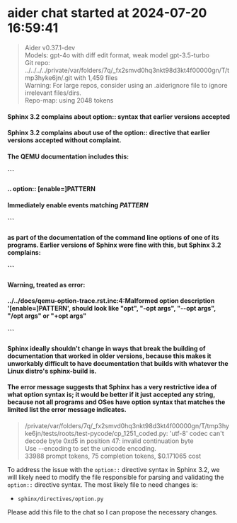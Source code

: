 
# aider chat started at 2024-07-20 16:59:41

> Aider v0.37.1-dev  
> Models: gpt-4o with diff edit format, weak model gpt-3.5-turbo  
> Git repo: ../../../../private/var/folders/7q/_fx2smvd0hq3nkt98d3kt4f00000gn/T/tmp3hyke6jn/.git with 1,459 files  
> Warning: For large repos, consider using an .aiderignore file to ignore irrelevant files/dirs.  
> Repo-map: using 2048 tokens  

#### Sphinx 3.2 complains about option:: syntax that earlier versions accepted  
#### Sphinx 3.2 complains about use of the option:: directive that earlier versions accepted without complaint.  
####   
#### The QEMU documentation includes this:  
#### ```  
#### .. option:: [enable=]PATTERN  
####   
####    Immediately enable events matching *PATTERN*  
#### ```  
####   
#### as part of the documentation of the command line options of one of its programs. Earlier versions of Sphinx were fine with this, but Sphinx 3.2 complains:  
####   
#### ```  
#### Warning, treated as error:  
#### ../../docs/qemu-option-trace.rst.inc:4:Malformed option description '[enable=]PATTERN', should look like "opt", "-opt args", "--opt args", "/opt args" or "+opt args"  
#### ```  
####   
#### Sphinx ideally shouldn't change in ways that break the building of documentation that worked in older versions, because this makes it unworkably difficult to have documentation that builds with whatever the Linux distro's sphinx-build is.  
####   
#### The error message suggests that Sphinx has a very restrictive idea of what option syntax is; it would be better if it just accepted any string, because not all programs and OSes have option syntax that matches the limited list the error message indicates.  
####  
> /private/var/folders/7q/_fx2smvd0hq3nkt98d3kt4f00000gn/T/tmp3hyke6jn/tests/roots/test-pycode/cp_1251_coded.py: 'utf-8' codec can't decode byte 0xd5 in position 47: invalid continuation byte  
> Use --encoding to set the unicode encoding.  
> 33988 prompt tokens, 75 completion tokens, $0.171065 cost  

To address the issue with the `option::` directive syntax in Sphinx 3.2, we will likely need to modify the file responsible for parsing and validating the `option::` directive syntax. The most likely file to need changes is:

- `sphinx/directives/option.py`

Please add this file to the chat so I can propose the necessary changes.

